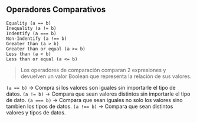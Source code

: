 ## Operadores Comparativos

    Equality (a == b)
    Inequality (a != b)
    Indentify (a === b)
    Non-Indentify (a !== b)
    Greater than (a > b)
    Greater than or equal (a >= b)
    Less than (a < b)
    Less than or equal (a <= b)
    

> Los operadores de comparación comparan 2 expresiones y devuelven un valor Boolean que representa la relación de sus valores.

`(a == b)` -> Compra si los valores son iguales sin importarle el tipo de datos.
`(a != b)` -> Compara que sean valores distintos sin importarle el tipo de dato.
`(a === b)` -> Compara que sean iguales no solo los valores sino tambien los tipos de datos.
`(a !== b)` -> Compara que sean distintos valores y tipos de datos.